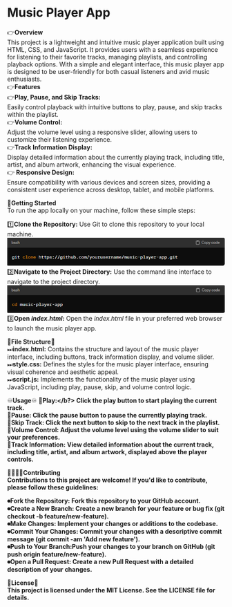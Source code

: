 # Music Player App
👉<b>Overview</b><br>
This project is a lightweight and intuitive music player application built using HTML, CSS, and JavaScript. It provides users with a seamless experience for listening to their favorite tracks, managing playlists, and controlling playback options. With a simple and elegant interface, this music player app is designed to be user-friendly for both casual listeners and avid music enthusiasts.<br>
👉<b>Features</b><br>
👉<b>Play, Pause, and Skip Tracks:</b><br>
Easily control playback with intuitive buttons to play, pause, and skip tracks within the playlist.<br>
👉<b>Volume Control:</b><br> 
Adjust the volume level using a responsive slider, allowing users to customize their listening experience.<br>
👉<b>Track Information Display:</b><br>
 Display detailed information about the currently playing track, including title, artist, and album artwork, enhancing the visual experience.<br>
👉<b> Responsive Design:</b><br>
 Ensure compatibility with various devices and screen sizes, providing a consistent user experience across desktop, tablet, and mobile platforms.<br>


🦾<b>Getting Started</b><br>
To run the app locally on your machine, follow these simple steps:<br>

1️⃣<b>Clone the Repository:</b> Use Git to clone this repository to your local machine.<br>
<img src="so1.PNG"><br>
2️⃣<b>Navigate to the Project Directory:</b> Use the command line interface to navigate to the project directory.<br>
<img src="so2.PNG"><br>
3️⃣<b>Open <i>index.html:</i></b> Open the <i>index.html</i> file in your preferred web browser to launch the music player app.<br>


🎵<b>File Structure</b>🎵<br>
⏭<b>index.html:</b> Contains the structure and layout of the music player interface, including buttons, track information display, and volume slider.<br>
⏭<b>style.css:</b> Defines the styles for the music player interface, ensuring visual coherence and aesthetic appeal.<br>
⏭<b>script.js:</b> Implements the functionality of the music player using JavaScript, including play, pause, skip, and volume control logic.<br>

♾<b>Usage</b>♾
🔀<b>Play:</b?> Click the play button to start playing the current track.<br>
🔀<b>Pause:</b> Click the pause button to pause the currently playing track.<br>
🔀<b>Skip Track:</b> Click the next button to skip to the next track in the playlist.<br>
🔀<b>Volume Control:</b> Adjust the volume level using the volume slider to suit your preferences.<br>
🔀<b>Track Information:</b> View detailed information about the current track, including title, artist, and album artwork, displayed above the player controls.<br>

🙏🏽🙏🏽<b>Contributing</b><br>
Contributions to this project are welcome! If you'd like to contribute, please follow these guidelines:<br>

⏺<b>Fork the Repository:</b> Fork this repository to your GitHub account.<br>
⏺<b>Create a New Branch:</b> Create a new branch for your feature or bug fix <b>(git checkout -b feature/new-feature).</b><br>
⏺<b>Make Changes:</b> Implement your changes or additions to the codebase.<br>
⏺<b>Commit Your Changes:</b> Commit your changes with a descriptive commit message <b>(git commit -am 'Add new feature').</b><br>
⏺<b>Push to Your Branch:</b>Push your changes to your branch on GitHub <b>(git push origin feature/new-feature).</b><br>
⏺<b>Open a Pull Request:</b> Create a new Pull Request with a detailed description of your changes.<br>

🔴<b>License</b>🔴<br>
This project is licensed under the MIT License. See the LICENSE file for details.<br>

